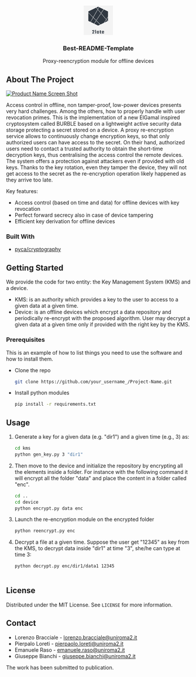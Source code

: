 <!-- PROJECT LOGO -->
<br />
<p align="center">
  <a href="https://github.com/netgroup/2late">
    <img src="doc/images/logo.png" alt="Logo" width="80" height="80">
  </a>

  <h3 align="center">Best-README-Template</h3>

  <p align="center">
    Proxy-reencryption module for offline devices
  </p>
</p>



<!-- ABOUT THE PROJECT -->
## About The Project

[![Product Name Screen Shot][product-screenshot]](https://github.com/netgroup/2late)

Access control in offline, non tamper-proof, low-power devices presents very hard challenges. Among the others, how to properly handle with user revocation primes. 
This is the implementation of a new ElGamal inspired cryptosystem called BURBLE based on a lightweight active security data storage protecting a secret stored on a device. 
A proxy re-encryption service allows to continuously change encryption keys, so that only authorized users can have access to the secret. On their hand, authorized users need to contact a trusted authority to obtain the short-time decryption keys, thus centralising the access control the remote devices. The system offers a protection against attackers even if provided with old keys. 
Thanks to the key rotation, even they tamper the device, they will not get access to the secret as the re-encryption operation likely happened as they arrive too late.

Key features:
* Access control (based on time and data) for offline devices with key revocation
* Perfect forward secrecy also in case of device tampering
* Efficient key derivation for offline devices


### Built With

* [pyca/cryptography](https://cryptography.io/)



<!-- GETTING STARTED -->
## Getting Started

We provide the code for two entity: the Key Management System (KMS) and a device.

* KMS: is an authority which provides a key to the user to access to a given data at a given time. 
* Device: is an offline devices which encrypt a data repository and periodically re-encrypt with the proposed algorithm. User may decrypt a given data at a given time only if provided with the right key by the KMS.

### Prerequisites

This is an example of how to list things you need to use the software and how to install them.
* Clone the repo
   ```sh
   git clone https://github.com/your_username_/Project-Name.git
   ```
* Install python modules 
  ```sh
  pip install -r requirements.txt 
  ```


<!-- USAGE EXAMPLES -->
## Usage

1. Generate a key for a given data (e.g. "dir1") and a given time (e.g., 3) as:
   ```sh
   cd kms
   python gen_key.py 3 "dir1"
   ```
2. Then move to the device and initialize the repository by encrypting all the elements inside a folder.
   For instance with the following command it will encrypt all the folder "data" and place the content in a folder called "enc".
   ```sh
   cd ..
   cd device
   python encrypt.py data enc
   ```
3. Launch the re-encryption module on the encrypted folder
   ```sh
   python reencrypt.py enc
   ```
4. Decrypt a file at a given time. Suppose the user get "12345" as key from the KMS, to decrypt data inside "dir1" at time "3", she/he can type at time 3:
   ```sh
   python decrypt.py enc/dir1/data1 12345
   


<!-- LICENSE -->
## License

Distributed under the MIT License. See `LICENSE` for more information.



<!-- CONTACT -->
## Contact

* Lorenzo Bracciale - lorenzo.bracciale@uniroma2.it
* Pierpalo Loreti - pierpaolo.loreti@uniroma2.it
* Emanuele Raso - emanuele.raso@uniroma2.it
* Giuseppe Bianchi - giuseppe.bianchi@uniroma2.it

The work has been submitted to publication.


<!-- MARKDOWN LINKS & IMAGES -->
<!-- https://www.markdownguide.org/basic-syntax/#reference-style-links -->
[product-screenshot]: doc/images/smart_lock_1.png
